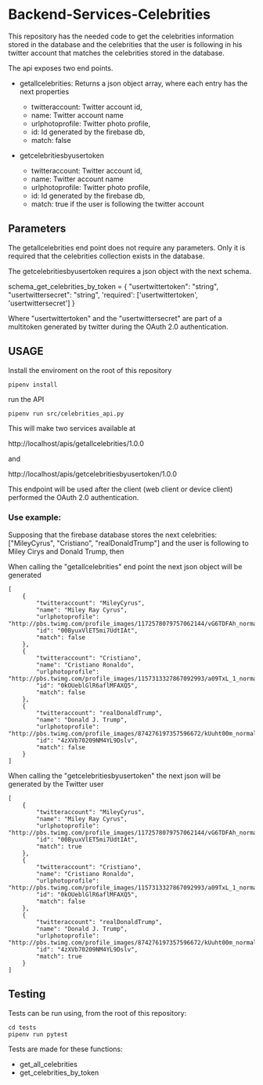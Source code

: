 # Backend-Services-Celebrities
This repository has the needed code to get the celebrities information stored in the database and the celebrities that the user is following in his twitter account that matches the celebrities stored in the database.

The api exposes two end points.

- getallcelebrities: Returns a json object array, where each entry has the next properties
    - twitteraccount: Twitter account id,
    - name: Twitter account name
    - urlphotoprofile: Twitter photo profile,
    - id: Id generated by the firebase db,
    - match: false

- getcelebritiesbyusertoken
    - twitteraccount: Twitter account id,
    - name: Twitter account name
    - urlphotoprofile: Twitter photo profile,
    - id: Id generated by the firebase db,
    - match: true if the user is following the twitter account

## Parameters

The getallcelebrities end point does not require any parameters. Only it is required that the celebrities collection exists in the database.

The getcelebritiesbyusertoken requires a json object with the next schema.

schema_get_celebrities_by_token = {
    "usertwittertoken": "string",
    "usertwittersecret": "string",
    'required': ['usertwittertoken', 'usertwittersecret']
}


Where "usertwittertoken" and the "usertwittersecret" are part of a multitoken generated by twitter during
the OAuth 2.0 authentication.

## USAGE
Install the enviroment on the root of this repository

    pipenv install 

run the API

    pipenv run src/celebrities_api.py

This will make two services available at 

http://localhost/apis/getallcelebrities/1.0.0

and

http://localhost/apis/getcelebritiesbyusertoken/1.0.0

This endpoint will be used after the client (web client or device client) performed the OAuth 2.0 authentication.


### Use example:

Supposing that the firebase database stores the next celebrities: ["MileyCyrus", "Cristiano", "realDonaldTrump"] and the user is following to Miley Cirys and Donald Trump, then

When calling the "getallcelebrities" end point the next json object will be generated

    [
        {
            "twitteraccount": "MileyCyrus",
            "name": "Miley Ray Cyrus",
            "urlphotoprofile": "http://pbs.twimg.com/profile_images/1172578079757062144/vG6TDFAh_normal.jpg",
            "id": "00ByuxVlET5mi7UdtIAt",
            "match": false
        },
        {
            "twitteraccount": "Cristiano",
            "name": "Cristiano Ronaldo",
            "urlphotoprofile": "http://pbs.twimg.com/profile_images/1157313327867092993/a09TxL_1_normal.jpg",
            "id": "0kOUeblGlR6aflMFAXQ5",
            "match": false
        },
        {
            "twitteraccount": "realDonaldTrump",
            "name": "Donald J. Trump",
            "urlphotoprofile": "http://pbs.twimg.com/profile_images/874276197357596672/kUuht00m_normal.jpg",
            "id": "4zXVb70209NM4YL9Dslv",
            "match": false
        }
    ]

When calling the "getcelebritiesbyusertoken" the next json will be generated by the Twitter user

    [
        {
            "twitteraccount": "MileyCyrus",
            "name": "Miley Ray Cyrus",
            "urlphotoprofile": "http://pbs.twimg.com/profile_images/1172578079757062144/vG6TDFAh_normal.jpg",
            "id": "00ByuxVlET5mi7UdtIAt",
            "match": true
        },
        {
            "twitteraccount": "Cristiano",
            "name": "Cristiano Ronaldo",
            "urlphotoprofile": "http://pbs.twimg.com/profile_images/1157313327867092993/a09TxL_1_normal.jpg",
            "id": "0kOUeblGlR6aflMFAXQ5",
            "match": false
        },
        {
            "twitteraccount": "realDonaldTrump",
            "name": "Donald J. Trump",
            "urlphotoprofile": "http://pbs.twimg.com/profile_images/874276197357596672/kUuht00m_normal.jpg",
            "id": "4zXVb70209NM4YL9Dslv",
            "match": true
        }
    ]


## Testing
Tests can be run using, from the root of this repository:

    cd tests
    pipenv run pytest

Tests are made for these functions:

 - get_all_celebrities
 - get_celebrities_by_token
